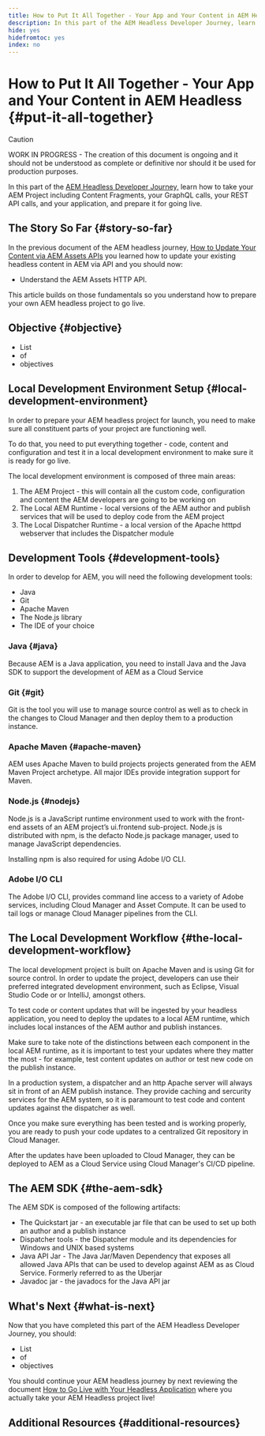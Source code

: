 ```yaml
---
title: How to Put It All Together - Your App and Your Content in AEM Headless
description: In this part of the AEM Headless Developer Journey, learn how to take your AEM Project including Content Fragments, your GraphQL calls, your REST API calls, and your application, and prepare it for going live.
hide: yes
hidefromtoc: yes
index: no
---
```


# How to Put It All Together - Your App and Your Content in AEM Headless {#put-it-all-together}

>[!CAUTION]
>
>WORK IN PROGRESS - The creation of this document is ongoing and it should not be understood as complete or definitive nor should it be used for production purposes.

In this part of the [AEM Headless Developer Journey,](#overview.md) learn how to take your AEM Project including Content Fragments, your GraphQL calls, your REST API calls, and your application, and prepare it for going live.

## The Story So Far {#story-so-far}

In the previous document of the AEM headless journey, [How to Update Your Content via AEM Assets APIs](update-your-content.md) you learned how to update your existing headless content in AEM via API and you should now:

* Understand the AEM Assets HTTP API.

This article builds on those fundamentals so you understand how to prepare your own AEM headless project to go live.

## Objective {#objective}

* List
* of
* objectives

## Local Development Environment Setup {#local-development-environment}

In order to prepare your AEM headless project for launch, you need to make sure all constituent parts of your project are functioning well.

To do that, you need to put everything together - code, content and configuration and test it in a local development environment to make sure it is ready for go live.

The local development environment is composed of three main areas:

1. The AEM Project - this will contain all the custom code, configuration and content the AEM developers are going to be working on
1. The Local AEM Runtime - local versions of the AEM author and publish services that will be used to deploy code from the AEM project
1. The Local Dispatcher Runtime - a local version of the Apache htttpd webserver that includes the Dispatcher module

## Development Tools {#development-tools}

In order to develop for AEM, you will need the following development tools:

* Java
* Git
* Apache Maven
* The Node.js library
* The IDE of your choice

### Java {#java}

Because AEM is a Java application, you need to install Java and the Java SDK to support the development of AEM as a Cloud Service

### Git {#git}

Git is the tool you will use to manage source control as well as to check in the changes to Cloud Manager and then deploy them to a production instance.

### Apache Maven {#apache-maven}

AEM uses Apache Maven to build projects projects generated from the AEM Maven Project archetype. All major IDEs provide integration support for Maven.

### Node.js {#nodejs}

Node.js is a JavaScript runtime environment used to work with the front-end assets of an AEM project’s ui.frontend sub-project. Node.js is distributed with npm, is the defacto Node.js package manager, used to manage JavaScript dependencies.

Installing npm is also required for using Adobe I/O CLI.

### Adobe I/O CLI

The Adobe I/O CLI, provides command line access to a variety of Adobe services, including Cloud Manager and Asset Compute. It can be used to tail logs or manage Cloud Manager pipelines from the CLI.

## The Local Development Workflow {#the-local-development-workflow}

The local development project is built on Apache Maven and is using Git for source control. In order to update the project, developers can use their preferred integrated development environment, such as Eclipse, Visual Studio Code or or IntelliJ, amongst others.

To test code or content updates that will be ingested by your headless application, you need to deploy the updates to a local AEM runtime, which includes local instances of the AEM author and publish instances.

Make sure to take note of the distinctions between each component in the local AEM runtime, as it is important to test your updates where they matter the most - for example, test content updates on author or test new code on the publish instance.

In a production system, a dispatcher and an http Apache server will always sit in front of an AEM publish instance. They provide caching and sercurity services for the AEM system, so it is paramount to test code and content updates against the dispatcher as well.

Once you make sure everything has been tested and is working properly, you are ready to push your code updates to a centralized Git repository in Cloud Manager.

After the updates have been uploaded to Cloud Manager, they can be deployed to AEM as a Cloud Service using Cloud Manager's CI/CD pipeline.

## The AEM SDK {#the-aem-sdk}

The AEM SDK is composed of the following artifacts:

* The Quickstart jar - an executable jar file that can be used to set up both an author and a publish instance
* Dispatcher tools - the Dispatcher module and its dependencies for Windows and UNIX based systems
* Java API Jar - The Java Jar/Maven Dependency that exposes all allowed Java APIs that can be used to develop against AEM as as Cloud Service. Formerly referred to as the Uberjar
* Javadoc jar - the javadocs for the Java API jar

## What's Next {#what-is-next}

Now that you have completed this part of the AEM Headless Developer Journey, you should:

* List
* of
* objectives

You should continue your AEM headless journey by next reviewing the document [How to Go Live with Your Headless Application](go-live.md) where you actually take your AEM Headless project live!

## Additional Resources {#additional-resources}
